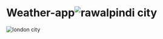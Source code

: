 # Weather-app![rawalpindi city](https://github.com/Sitarairum/Weather-app/assets/66296915/ec03d6c8-886d-471e-85b0-2913941cc0a0)
![london city](https://github.com/Sitarairum/Weather-app/assets/66296915/d3e6678e-118d-42ec-8009-96c15dbb7eb7)
